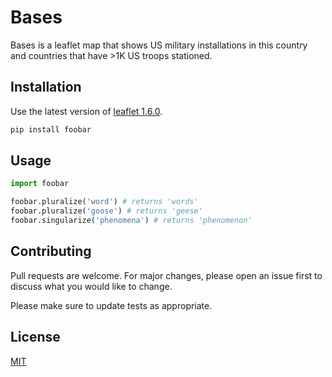 # Bases

Bases is a leaflet map that shows US military installations in this country and countries that have >1K US troops stationed.  

## Installation

Use the latest version of [leaflet 1.6.0](https://leafletjs.com/download.html).

```bash
pip install foobar
```

## Usage

```python
import foobar

foobar.pluralize('word') # returns 'words'
foobar.pluralize('goose') # returns 'geese'
foobar.singularize('phenomena') # returns 'phenomenon'
```

## Contributing
Pull requests are welcome. For major changes, please open an issue first to discuss what you would like to change.

Please make sure to update tests as appropriate.

## License
[MIT](https://choosealicense.com/licenses/mit/)
